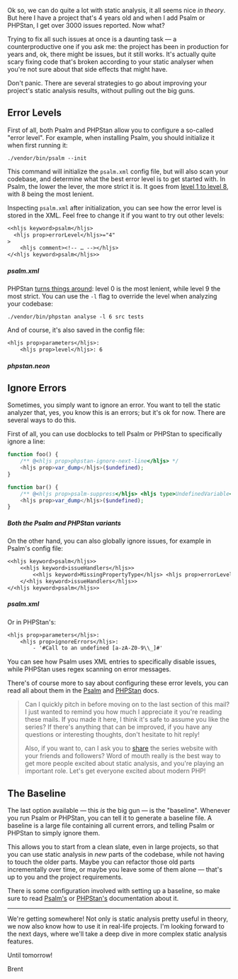 Ok so, we can do quite a lot with static analysis, it all seems nice _in theory_. But here I have a project that's 4 years old and when I add Psalm or PHPStan, I get over 3000 issues reported. Now what?

Trying to fix all such issues at once is a daunting task — a counterproductive one if you ask me: the project has been in production for years and, ok, there might be issues, but it still works. It's actually quite scary fixing code that's broken according to your static analyser when you're not sure about that side effects that might have.

Don't panic. There are several strategies to go about improving your project's static analysis results, without pulling out the big guns.

## Error Levels

First of all, both Psalm and PHPStan allow you to configure a so-called "error level". For example, when installing Psalm, you should initialize it when first running it:

```
./vendor/bin/psalm --init
```

This command will initialize the `psalm.xml` config file, but will also scan your codebase, and determine what the best error level is to get started with. In Psalm, the lower the lever, the more strict it is. It goes from [level 1 to level 8](https://psalm.dev/docs/running_psalm/error_levels/), with 8 being the most lenient.

Inspecting `psalm.xml` after initialization, you can see how the error level is stored in the XML. Feel free to change it if you want to try out other levels:

```txt
<<hljs keyword>psalm</hljs>
  <hljs prop>errorLevel</hljs>="4"
>
    <hljs comment><!-- … --></hljs>
</<hljs keyword>psalm</hljs>>
```

##### psalm.xml

PHPStan [turns things around](https://phpstan.org/user-guide/rule-levels): level 0 is the most lenient, while level 9 the most strict. You can use the `-l` flag to override the level when analyzing your codebase:

```
./vendor/bin/phpstan analyse -l 6 src tests
```

And of course, it's also saved in the config file:

```txt
<hljs prop>parameters</hljs>:
    <hljs prop>level</hljs>: 6
```

##### phpstan.neon

## Ignore Errors

Sometimes, you simply want to ignore an error. You want to tell the static analyzer that, yes, you know this is an errors; but it's ok for now. There are several ways to do this. 

First of all, you can use docblocks to tell Psalm or PHPStan to specifically ignore a line:

```php
function foo() {
    /** @<hljs prop>phpstan-ignore-next-line</hljs> */
    <hljs prop>var_dump</hljs>($undefined);
}

function bar() {
    /** @<hljs prop>psalm-suppress</hljs> <hljs type>UndefinedVariable</hljs> */
    <hljs prop>var_dump</hljs>($undefined);
}
```

##### Both the Psalm and PHPStan variants

On the other hand, you can also globally ignore issues, for example in Psalm's config file:

```txt
<<hljs keyword>psalm</hljs>>
    <<hljs keyword>issueHandlers</hljs>>
        <<hljs keyword>MissingPropertyType</hljs> <hljs prop>errorLevel</hljs>="suppress" />
    </<hljs keyword>issueHandlers</hljs>>
</<hljs keyword>psalm</hljs>>
```

##### psalm.xml

Or in PHPStan's:

```txt
<hljs prop>parameters</hljs>:
    <hljs prop>ignoreErrors</hljs>:
        - '#Call to an undefined [a-zA-Z0-9\\_]#'
```

You can see how Psalm uses XML entries to specifically disable issues, while PHPStan uses regex scanning on error messages. 

There's of course more to say about configuring these error levels, you can read all about them in the [Psalm](https://psalm.dev/docs/running_psalm/dealing_with_code_issues/) and [PHPStan](https://phpstan.org/user-guide/ignoring-errors) docs.

> Can I quickly pitch in before moving on to the last section of this mail? I just wanted to remind you how much I appreciate it you're reading these mails. If you made it here, I think it's safe to assume you like the series? If there's anything that can be improved, if you have any questions or interesting thoughts, don't hesitate to hit reply!
> 
> Also, if you want to, can I ask you to [share](https://road-to-php.com/static) the series website with your friends and followers? Word of mouth really is the best way to get more people excited about static analysis, and you're playing an important role. Let's get everyone excited about modern PHP! 

## The Baseline

The last option available — this _is_ the big gun — is the "baseline". Whenever you run Psalm or PHPStan, you can tell it to generate a baseline file. A baseline is a large file containing all current errors, and telling Psalm or PHPStan to simply ignore them.

This allows you to start from a clean slate, even in large projects, so that you can use static analysis in _new_ parts of the codebase, while not having to touch the older parts. Maybe you can refactor those old parts incrementally over time, or maybe you leave some of them alone — that's up to you and the project requirements.

There is some configuration involved with setting up a baseline, so make sure to read [Psalm's](https://psalm.dev/docs/running_psalm/dealing_with_code_issues/#using-a-baseline-file) or [PHPStan's](https://phpstan.org/user-guide/baseline) documentation about it.

---

We're getting somewhere! Not only is static analysis pretty useful in theory, we now also know how to use it in real-life projects. I'm looking forward to the next days, where we'll take a deep dive in more complex static analysis features.

Until tomorrow!

Brent
